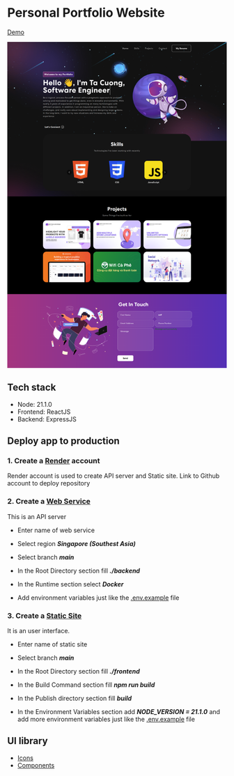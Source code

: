 # Personal Portfolio Website

[Demo](https://portfolio-tacuong.onrender.com)

![project overview](./images/project-overview.png)

## Tech stack

- Node: 21.1.0
- Frontend: ReactJS
- Backend: ExpressJS

## Deploy app to production

### 1. Create a [Render](https://dashboard.render.com) account

Render account is used to create API server and Static site. Link to Github account to deploy repository

### 2. Create a [Web Service](https://dashboard.render.com/create?type=web)

This is an API server

- Enter name of web service

- Select region **_Singapore (Southest Asia)_**

- Select branch **_main_**

- In the Root Directory section fill **_./backend_**

- In the Runtime section select **_Docker_**

- Add environment variables just like the [.env.example](./backend/.env.example) file

### 3. Create a [Static Site](https://dashboard.render.com/select-repo?type=static)

It is an user interface.

- Enter name of static site

- Select branch **_main_**

- In the Root Directory section fill **_./frontend_**

- In the Build Command section fill **_npm run build_**

- In the Publish directory section fill **_build_**

- In the Environment Variables section add **_NODE_VERSION = 21.1.0_** and add more environment variables just like the [.env.example](./frontend/.env.example) file

## UI library

- [Icons](https://fontawesome.com/search)
- [Components](https://v4.mui.com/)

